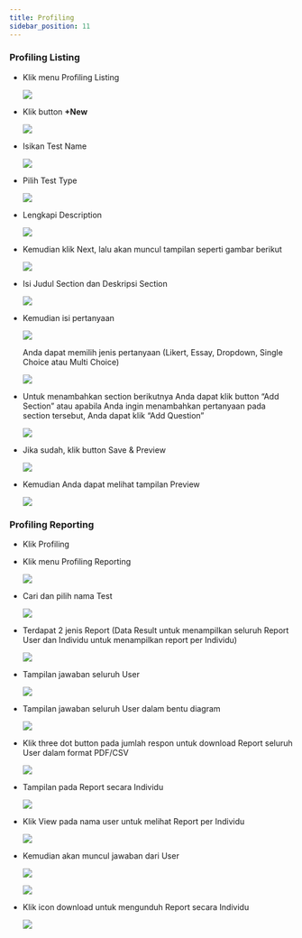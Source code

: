 ```yaml
---
title: Profiling
sidebar_position: 11
---
```

### **Profiling Listing**

* Klik menu Profiling Listing

  ![](/img/slide1.jpg)
* Klik button **+New**

  ![](/img/slide2.jpg)
* Isikan Test Name

  ![](/img/slide3.jpg)
* Pilih Test Type

  ![](/img/slide4.jpg)
* Lengkapi Description

  ![](/img/slide5.jpg)
* Kemudian klik Next, lalu akan muncul tampilan seperti gambar berikut

  ![](/img/slide8.jpg)
* Isi Judul Section dan Deskripsi Section

  ![](/img/slide13.jpg)
* Kemudian isi pertanyaan

  ![](/img/slide9.jpg)


  Anda dapat memilih jenis pertanyaan (Likert, Essay, Dropdown, Single Choice atau Multi Choice) 

  ![](/img/slide10.jpg)
* Untuk menambahkan section berikutnya Anda dapat klik button “Add Section” atau apabila Anda ingin menambahkan pertanyaan pada section tersebut, Anda dapat klik “Add Question”

  ![](/img/slide11.jpg)
* Jika sudah, klik button Save & Preview

  ![](/img/survey-skills_10.png)
* Kemudian Anda dapat melihat tampilan Preview

  ![](/img/slide12.jpg)




### Profiling Reporting

* Klik Profiling
* Klik menu Profiling Reporting

  ![](/img/profiling-reporting-1.jpg)
* Cari dan pilih nama Test

  ![](/img/profiling-reporting-2.jpg)
* Terdapat 2 jenis Report (Data Result untuk menampilkan seluruh Report User dan Individu untuk menampilkan report per Individu)

  ![](/img/profiling-reporting-4.jpg)
* Tampilan jawaban seluruh User

  ![](/img/profiling-reporting-5.jpg)
* Tampilan jawaban seluruh User dalam bentu diagram

  ![](/img/profiling-reporting-6.jpg)
* Klik three dot button pada jumlah respon untuk download Report seluruh User dalam format PDF/CSV

  ![](/img/profiling-reporting-3.jpg)
* Tampilan pada Report secara Individu

  ![](/img/profiling-reporting-7.jpg)
* Klik View pada nama user untuk melihat Report per Individu

  ![](/img/profiling-reporting-11.jpg)
* Kemudian akan muncul jawaban dari User

  ![](/img/profiling-reporting-8.jpg)

  ![](/img/profiling-reporting-10.jpg)
* Klik icon download untuk mengunduh Report secara Individu

  ![](/img/profiling-reporting-9.jpg)
